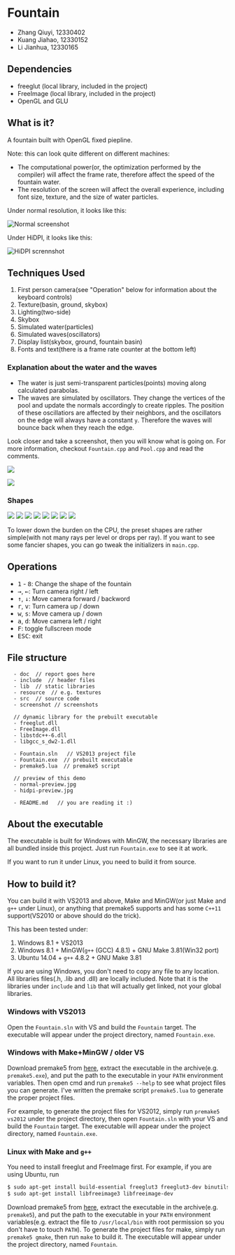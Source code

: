# Fountain

* Zhang Qiuyi, 12330402
* Kuang Jiahao, 12330152
* Li Jianhua, 12330165

## Dependencies

* freeglut (local library, included in the project)
* FreeImage (local library, included in the project)
* OpenGL and GLU

## What is it?

A fountain built with OpenGL fixed piepline.

Note: this can look quite different on different machines:

* The computational power(or, the optimization performed by the compiler) will affect the frame rate, therefore affect the speed of the fountain water.
* The resolution of the screen will affect the overall experience, including font size, texture, and the size of water particles.

Under normal resolution, it looks like this:

![Normal screenshot](screenshot/normal-preview.jpg)

Under HiDPI, it looks like this:

![HiDPI scrennshot](screenshot/hidpi-preview.jpg)

## Techniques Used

1. First person camera(see "Operation" below for information about the keyboard controls)
2. Texture(basin, ground, skybox)
3. Lighting(two-side)
4. Skybox
5. Simulated water(particles)
6. Simulated waves(oscillators)
7. Display list(skybox, ground, fountain basin)
8. Fonts and text(there is a frame rate counter at the bottom left)

### Explanation about the water and the waves

* The water is just semi-transparent particles(points) moving along calculated parabolas.
* The waves are simulated by oscillators. They change the vertices of the pool and update the normals accordingly to create ripples. The position of these oscillatiors are affected by their neighbors, and the oscillators on the edge will always have a constant `y`. Therefore the waves will bounce back when they reach the edge.

Look closer and take a screenshot, then you will know what is going on. For more information, checkout `Fountain.cpp` and `Pool.cpp` and read the comments.

![](screenshot/closer.jpg)

![](screenshot/closer2.jpg)


### Shapes

![](screenshot/shapes/1.jpg)
![](screenshot/shapes/2.jpg)
![](screenshot/shapes/3.jpg)
![](screenshot/shapes/4.jpg)
![](screenshot/shapes/5.jpg)
![](screenshot/shapes/6.jpg)
![](screenshot/shapes/7.jpg)
![](screenshot/shapes/8.jpg)

To lower down the burden on the CPU, the preset shapes are rather simple(with not many rays per level or drops per ray). If you want to see some fancier shapes, you can go tweak the initializers in `main.cpp`.

## Operations

* <kbd>1</kbd> - <kbd>8</kbd>: Change the shape of the fountain
* <kbd>→</kbd>, <kbd>←</kbd>: Turn camera right / left
* <kbd>↑</kbd>, <kbd>↓</kbd>: Move camera forward / backword
* <kbd>r</kbd>, <kbd>v</kbd>: Turn camera up / down
* <kbd>w</kbd>, <kbd>s</kbd>: Move camera up / down
* <kbd>a</kbd>, <kbd>d</kbd>: Move camera left / right
* <kbd>F</kbd>: toggle fullscreen mode
* <kbd>ESC</kbd>: exit

## File structure

```
  - doc  // report goes here
  - include  // header files
  - lib  // static libraries
  - resource  // e.g. textures
  - src  // source code
  - screenshot // screenshots

  // dynamic library for the prebuilt executable
  - freeglut.dll
  - FreeImage.dll
  - libstdc++-6.dll
  - libgcc_s_dw2-1.dll

  - Fountain.sln   // VS2013 project file
  - Fountain.exe  // prebuilt executable
  - premake5.lua  // premake5 script

  // preview of this demo
  - normal-preview.jpg
  - hidpi-preview.jpg

  - README.md   // you are reading it :)
```

## About the executable

The executable is built for Windows with MinGW, the necessary libraries are all bundled inside this project. Just run `Fountain.exe` to see it at work.

If you want to run it under Linux, you need to build it from source.

## How to build it?

You can build it with VS2013 and above, Make and MinGW(or just Make and `g++` under Linux), or anything that premake5 supports and has some `C++11` support(VS2010 or above should do the trick).

This has been tested under:

1. Windows 8.1 + VS2013
2. Windows 8.1 + MinGW(`g++` (GCC) 4.8.1) + GNU Make 3.81(Win32 port)
4. Ubuntu 14.04 + `g++` 4.8.2 + GNU Make 3.81

If you are using Windows, you don't need to copy any file to any location. All libraries files(.h, .lib and .dll) are locally included. Note that it is the libraries under `include` and `lib` that will actually get linked, not your global libraries.

### Windows with VS2013

Open the `Fountain.sln` with VS and build the `Fountain` target. The executable will appear under the project directory, named `Fountain.exe`.

### Windows with Make+MinGW / older VS

Download premake5 from [here](https://premake.github.io/download.html#v5), extract the executable in the archive(e.g. `premake5.exe`), and put the path to the executable in your `PATH` environment variables. Then open cmd and run `premake5 --help` to see what project files you can generate. I've written the premake script `premake5.lua` to generate the proper project files.

For example, to generate the project files for VS2012, simply run `premake5 vs2012` under the project directory, then open `Fountain.sln` with your VS and build the `Fountain` target. The executable will appear under the project directory, named `Fountain.exe`.

### Linux with Make and `g++`

You need to install freeglut and FreeImage first. For example, if you are using Ubuntu, run

```bash
$ sudo apt-get install build-essential freeglut3 freeglut3-dev binutils-gold
$ sudo apt-get install libfreeimage3 libfreeimage-dev
```

Download premake5 from [here](https://premake.github.io/download.html#v5), extract the executable in the archive(e.g. `premake5`), and put the path to the executable in your `PATH` environment variables(e.g. extract the file to `/usr/local/bin` with root permission so you don't have to touch `PATH`). To generate the project files for make, simply run `premake5 gmake`, then run `make` to build it. The executable will appear under the project directory, named `Fountain`.
